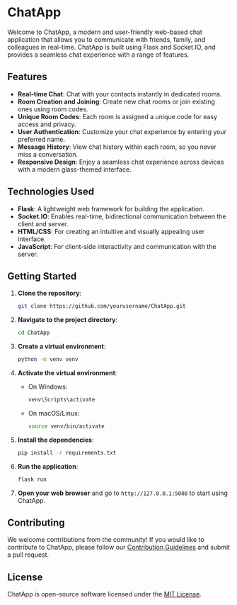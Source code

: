 
# ChatApp

Welcome to ChatApp, a modern and user-friendly web-based chat application that allows you to communicate with friends, family, and colleagues in real-time. ChatApp is built using Flask and Socket.IO, and provides a seamless chat experience with a range of features.

## Features

- **Real-time Chat**: Chat with your contacts instantly in dedicated rooms.
- **Room Creation and Joining**: Create new chat rooms or join existing ones using room codes.
- **Unique Room Codes**: Each room is assigned a unique code for easy access and privacy.
- **User Authentication**: Customize your chat experience by entering your preferred name.
- **Message History**: View chat history within each room, so you never miss a conversation.
- **Responsive Design**: Enjoy a seamless chat experience across devices with a modern glass-themed interface.

## Technologies Used

- **Flask**: A lightweight web framework for building the application.
- **Socket.IO**: Enables real-time, bidirectional communication between the client and server.
- **HTML/CSS**: For creating an intuitive and visually appealing user interface.
- **JavaScript**: For client-side interactivity and communication with the server.


## Getting Started

1. **Clone the repository**:
   ```bash
   git clone https://github.com/yourusername/ChatApp.git
   ```

2. **Navigate to the project directory**:
   ```bash
   cd ChatApp
   ```

3. **Create a virtual environment**:
   ```bash
   python -m venv venv
   ```

4. **Activate the virtual environment**:
   - On Windows:
     ```bash
     venv\Scripts\activate
     ```
   - On macOS/Linux:
     ```bash
     source venv/bin/activate
     ```

5. **Install the dependencies**:
   ```bash
   pip install -r requirements.txt
   ```

6. **Run the application**:
   ```bash
   flask run
   ```

7. **Open your web browser** and go to `http://127.0.0.1:5000` to start using ChatApp.

## Contributing

We welcome contributions from the community! If you would like to contribute to ChatApp, please follow our [Contribution Guidelines](CONTRIBUTING.md) and submit a pull request.

## License

ChatApp is open-source software licensed under the [MIT License](LICENSE).
